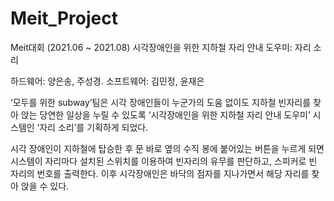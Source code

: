 # Meit_Project
Meit대회 (2021.06 ~ 2021.08)
시각장애인을 위한 지하철 자리 안내 도우미: 자리 소리

하드웨어: 양은송, 주성경. 소프트웨어: 김민정, 윤재은

‘모두를 위한 subway’팀은 시각 장애인들이 누군가의 도움 없이도 지하철 빈자리를 찾아 앉는 당연한 일상을 누릴 수 있도록 ‘시각장애인을 위한 지하철 자리 안내 도우미’ 시스템인 ‘자리 소리’를 기획하게 되었다.

시각 장애인이 지하철에 탑승한 후 문 바로 옆의 수직 봉에 붙어있는 버튼을 누르게 되면 시스템이 자리마다 설치된 스위치를 이용하여 빈자리의 유무를 판단하고, 스피커로 빈 자리의 번호를 출력한다. 이후 시각장애인은 바닥의 점자를 지나가면서 해당 자리를 찾아 앉을 수 있다.

